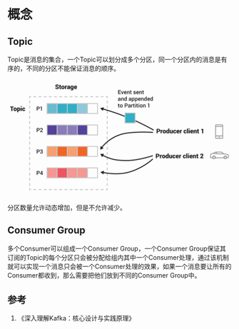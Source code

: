 # 概念

## Topic

Topic是消息的集合，一个Topic可以划分成多个分区，同一个分区内的消息是有序的，不同的分区不能保证消息的顺序。

![Topic](resources/concept/concept-1.png)

分区数量允许动态增加，但是不允许减少。

## Consumer Group

多个Consumer可以组成一个Consumer Group，一个Consumer Group保证其订阅的Topic的每个分区只会被分配给组内其中一个Consumer处理，通过该机制就可以实现一个消息只会被一个Consumer处理的效果，如果一个消息要让所有的Consumer都收到，那么需要把他们放到不同的Consumer Group中。

## 参考

1. 《深入理解Kafka：核心设计与实践原理》
